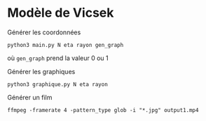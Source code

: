 # Modèle de Vicsek

Générer les coordonnées
```
python3 main.py N eta rayon gen_graph
```
où `gen_graph` prend la valeur 0 ou 1

Générer les graphiques
```
python3 graphique.py N eta rayon
```

Générer un film
```
ffmpeg -framerate 4 -pattern_type glob -i "*.jpg" output1.mp4
```

